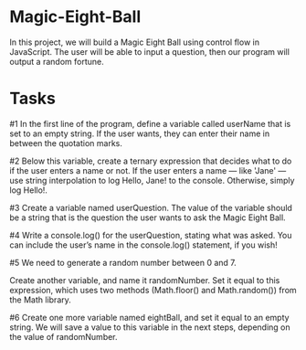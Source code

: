 # Magic-Eight-Ball
In this project, we will build a Magic Eight Ball using control flow in JavaScript. The user will be able to input a question, then our program will output a random fortune.

# Tasks
#1 In the first line of the program, define a variable called userName that is set to an empty string.
If the user wants, they can enter their name in between the quotation marks.

#2 Below this variable, create a ternary expression that decides what to do if the user enters a name or not. If the user enters a name — like 'Jane' — use string interpolation to log Hello, Jane! to the console. Otherwise, simply log Hello!.

#3 Create a variable named userQuestion. The value of the variable should be a string that is the question the user wants to ask the Magic Eight Ball.

#4 Write a console.log() for the userQuestion, stating what was asked. You can include the user’s name in the console.log() statement, if you wish!

#5 We need to generate a random number between 0 and 7.

Create another variable, and name it randomNumber. Set it equal to this expression, which uses two methods (Math.floor() and Math.random()) from the Math library.

#6 Create one more variable named eightBall, and set it equal to an empty string. We will save a value to this variable in the next steps, depending on the value of randomNumber.



